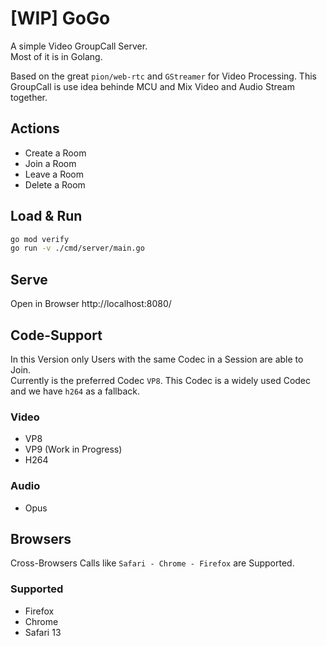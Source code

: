 # [WIP] GoGo
A simple Video GroupCall Server.  
Most of it is in Golang.  

Based on the great `pion/web-rtc` and `GStreamer` for Video Processing.
This GroupCall is use idea behinde MCU and Mix Video and Audio Stream together.  

## Actions
- Create a Room
- Join a Room
- Leave a Room
- Delete a Room

## Load & Run
```bash
go mod verify
go run -v ./cmd/server/main.go
```         

## Serve
Open in Browser http://localhost:8080/

## Code-Support
In this Version only Users with the same Codec in a Session are able to Join.  
Currently is the preferred Codec `VP8`. This Codec is a widely used Codec and we have `h264` as a fallback.
### Video
- VP8
- VP9 (Work in Progress)
- H264
### Audio
- Opus
  
## Browsers
Cross-Browsers Calls like `Safari - Chrome - Firefox` are Supported.

### Supported
- Firefox
- Chrome
- Safari 13  
  

